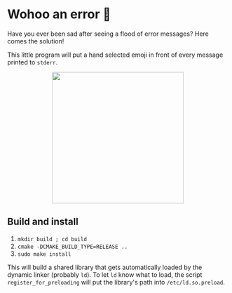 # Wohoo an error 🙌
Have you ever been sad after seeing a flood of error messages? Here comes the solution!

This little program will put a hand selected emoji in front of every message printed to
`stderr`.

<p align="center">
	<img src="https://user-images.githubusercontent.com/49213919/225991307-8745ef18-c67d-4360-bbd4-93e8cb24c6bd.png" height="300" />
</p>

## Build and install
1) `mkdir build ; cd build`
2) `cmake -DCMAKE_BUILD_TYPE=RELEASE ..`
3) `sudo make install`

This will build a shared library that gets automatically loaded by the dynamic linker
(probably `ld`). To let `ld` know what to load, the script `register_for_preloading`
will put the library's path into `/etc/ld.so.preload`.
